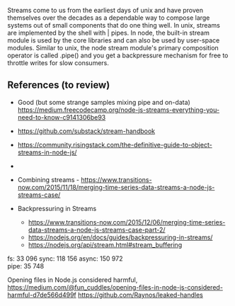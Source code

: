 Streams come to us from the earliest days of unix and have proven themselves over the decades as a dependable way to compose large systems out of small components that do one thing well. In unix, streams are implemented by the shell with | pipes. In node, the built-in stream module is used by the core libraries and can also be used by user-space modules. Similar to unix, the node stream module's primary composition operator is called .pipe() and you get a backpressure mechanism for free to throttle writes for slow consumers.

## References (to review)

- Good (but some strange samples mixing pipe and on-data)
https://medium.freecodecamp.org/node-js-streams-everything-you-need-to-know-c9141306be93


- https://github.com/substack/stream-handbook
- https://community.risingstack.com/the-definitive-guide-to-object-streams-in-node-js/
- 

- Combining streams - https://www.transitions-now.com/2015/11/18/merging-time-series-data-streams-a-node-js-streams-case/

- Backpressuring in Streams 
	- https://www.transitions-now.com/2015/12/06/merging-time-series-data-streams-a-node-js-streams-case-part-2/
	- https://nodejs.org/en/docs/guides/backpressuring-in-streams/
	- https://nodejs.org/api/stream.html#stream_buffering

fs: 	 33 096
sync: 	118 156 
async:  150 972		
pipe:    35 748


Opening files in Node.js considered harmful, https://medium.com/@fun_cuddles/opening-files-in-node-js-considered-harmful-d7de566d499f
https://github.com/Raynos/leaked-handles